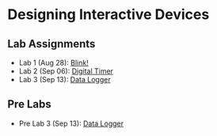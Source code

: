 # Designing Interactive Devices

## Lab Assignments

- Lab 1 (Aug 28): [Blink!](https://github.com/lalogf/IDD-Fa18-Lab1)
- Lab 2 (Sep 06): [Digital Timer](/01-Lab-2/README.md)
- Lab 3 (Sep 13): [Data Logger](/02-Lab-3/README.md)

## Pre Labs

- Pre Lab 3 (Sep 13): [Data Logger](/02-Lab-3/00-pre-lab/README.md)